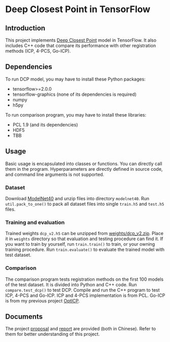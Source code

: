 # Deep Closest Point in TensorFlow

## Introduction

This project implements [Deep Closest Point](https://arxiv.org/abs/1905.03304) model in TensorFlow. It also includes C++ code that compare its performance with other registration methods (ICP, 4-PCS, Go-ICP).

## Dependencies

To run DCP model, you may have to install these Python packages:

* tensorflow>=2.0.0
* tensorflow-graphics (none of its dependencies is required)
* numpy
* h5py

To run comparison program, you may have to install these libraries:

* PCL 1.9 (and its dependencies)
* HDF5
* TBB

## Usage

Basic usage is encapsulated into classes or functions. You can directly call them in the program. Hyperparameters are directly defined in source code, and command line arguments is not supported.

### Dataset

Download [ModelNet40](https://shapenet.cs.stanford.edu/media/modelnet40_ply_hdf5_2048.zip) and unzip files into directory `modelnet40`. Run `util.pack_to_one()` to pack all dataset files into single `train.h5` and `test.h5` files. 

### Training and evaluation

Trained weights `dcp_v2.h5` can be unzipped from [weights/dcp_v2.zip](weights/dcp_v2.zip). Place it in `weights` directory so that evaluation and testing procedure can find it. If you want to train by yourself, run `train.train()` to train, or your owning training procedure. Run `train.evaluate()` to evaluate the trained model with test dataset.

### Comparison

The comparison program tests registration methods on the first 100 models of the test dataset. It is divided into Python and C++ code. Run `compare.test_dcp()` to test DCP. Compile and run the C++ program to test ICP, 4-PCS and Go-ICP. ICP and 4-PCS implementation is from PCL. Go-ICP is from my previous project [OptICP](https://github.com/wzh99/OptICP).

## Documents

The project [proposal](doc/proposal.md) and [report](doc/dcp_report.md) are provided (both in Chinese). Refer to them for better understanding of this project. 
